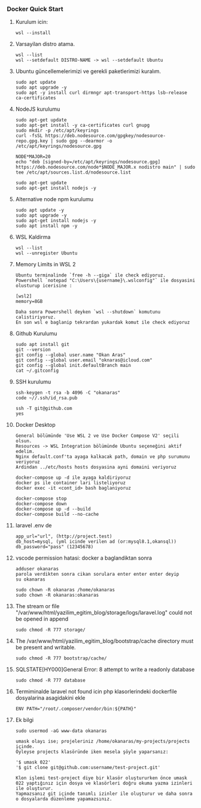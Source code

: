 ### Docker Quick Start

1.  Kurulum icin:

        wsl --install

2.  Varsayilan distro atama.

        wsl --list
        wsl --setdefault DISTRO-NAME -> wsl --setdefault Ubuntu

3.  Ubuntu güncellemelerimizi ve gerekli paketlerimizi kuralım.

        sudo apt update
        sudo apt upgrade -y
        sudo apt -y install curl dirmngr apt-transport-https lsb-release ca-certificates

4.  NodeJS kurulumu

        sudo apt-get update
        sudo apt-get install -y ca-certificates curl gnupg
        sudo mkdir -p /etc/apt/keyrings
        curl -fsSL https://deb.nodesource.com/gpgkey/nodesource-repo.gpg.key | sudo gpg --dearmor -o /etc/apt/keyrings/nodesource.gpg

        NODE*MAJOR=20
        echo "deb [signed-by=/etc/apt/keyrings/nodesource.gpg] https://deb.nodesource.com/node*$NODE_MAJOR.x nodistro main" | sudo tee /etc/apt/sources.list.d/nodesource.list

        sudo apt-get update
        sudo apt-get install nodejs -y

5.  Alternative node npm kurulumu

        sudo apt update -y
        sudo apt upgrade -y
        sudo apt-get install nodejs -y
        sudo apt install npm -y

6.  WSL Kaldirma

        wsl --list
        wsl --unregister Ubuntu

7.  Memory Limits in WSL 2

        Ubuntu terminalinde `free -h --giga` ile check ediyoruz.
        Powershell `notepad "C:\Users\{username}\.wslconfig"` ile dosyasini olusturup icerisine :

        [wsl2]
        memory=8GB

        Daha sonra Powershell deyken `wsl --shutdown` komutunu calistiriyoruz.
        En son wsl e baglanip tekrardan yukardak komut ile check ediyoruz

8.  Github Kurulumu

        sudo apt install git
        git --version
        git config --global user.name "Okan Aras"
        git config --global user.email "oknaras@icloud.com"
        git config --global init.defaultBranch main
        cat ~/.gitconfig

9.  SSH kurulumu

        ssh-keygen -t rsa -b 4096 -C "okanaras"
        code ~//.ssh/id_rsa.pub

        ssh -T git@github.com
        yes

10. Docker Desktop

        General bölümünde 'Use WSL 2 ve Use Docker Compose V2' seçili olsun.
        Resources -> WSL Integration bölümünde Ubuntu seçeneğini aktif edelim.
        Nginx default.conf'ta ayaga kalkacak path, domain ve php surumunu veriyoruz
        Ardindan ../etc/hosts hosts dosyasina ayni domaini veriyoruz

        docker-compose up -d ile ayaga kaldiriyoruz
        docker ps ile container lari listeliyoruz
        docker exec -it <cont_id> bash baglaniyoruz

        docker-compose stop
        docker-compose down
        docker-compose up -d --build
        docker-compose build --no-cache

11. laravel .env de

        app_url="url", (http://project.test)
        db_host=mysql, (yml icinde verilen ad (or:mysql8.1,okansql))
        db_password="pass" (12345678)

12. vscode permission hatasi: docker a baglandiktan sonra

        adduser okanaras
        parola verdikten sonra cikan sorulara enter enter enter deyip
        su okanaras

        sudo chown -R okanaras /home/okanaras
        sudo chown -R okanaras:okanaras

13. The stream or file "/var/www/html/yazilim_egitim_blog/storage/logs/laravel.log" could not be opened in append

        sudo chmod -R 777 storage/

14. The /var/www/html/yazilim_egitim_blog/bootstrap/cache directory must be present and writable.

        sudo chmod -R 777 bootstrap/cache/

15. SQLSTATE[HY000]General Error: 8 attempt to write a readonly database

        sudo chmod -R 777 database

16. Termiminalde laravel not found icin php klasorlerindeki dockerfile dosyalarina asagidakini ekle

        ENV PATH="/root/.composer/vendor/bin:${PATH}"

17. Ek bilgi

        sudo usermod -aG www-data okanaras

        umask olayı ise; projeleriniz /home/okanaras/my-projects/projects içinde.
        Öyleyse projects klasöründe iken mesela şöyle yaparsanız:

        '$ umask 022'
        '$ git clone git@github.com:username/test-project.git'

        Klon işlemi test-project diye bir klasör oluştururken önce umask 022 yaptığınız için dosya ve klasörleri doğru okuma yazma izinleri ile oluşturur.
        Yapmazsanız git içinde tanımlı izinler ile oluşturur ve daha sonra o dosyalarda düzenleme yapamazsınız.
